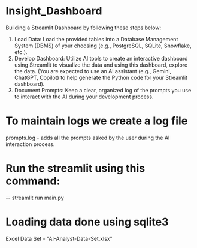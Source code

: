 # Insight_Dashboard

Building a Streamlit Dashboard by following these steps below:

1.	Load Data: Load the provided tables into a Database Management System (DBMS) of your choosing (e.g., PostgreSQL, SQLite, Snowflake, etc.).
2.	Develop Dashboard: Utilize AI tools to create an interactive dashboard using Streamlit to visualize the data and using this dashboard, explore the data. (You are expected to use an AI assistant (e.g., Gemini, ChatGPT, Copilot) to help generate the Python code for your Streamlit dashboard).
3.	Document Prompts: Keep a clear, organized log of the prompts you use to interact with the AI during your development process.

# To maintain logs we create a log file

prompts.log - adds all the prompts asked by the user during the AI interaction process.

# Run the streamlit using this command:

-- streamlit run main.py

# Loading data done using sqlite3

Excel Data Set - "AI-Analyst-Data-Set.xlsx"